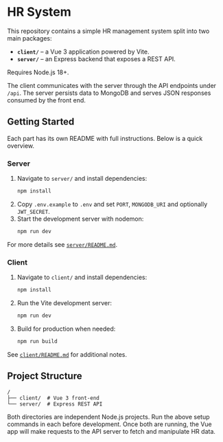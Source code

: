 # HR System


This repository contains a simple HR management system split into two main packages:

- **`client/`** – a Vue 3 application powered by Vite.
- **`server/`** – an Express backend that exposes a REST API.

Requires Node.js 18+.

The client communicates with the server through the API endpoints under `/api`. The server persists data to MongoDB and serves JSON responses consumed by the front end.

## Getting Started

Each part has its own README with full instructions. Below is a quick overview.

### Server

1. Navigate to `server/` and install dependencies:
   ```bash
   npm install
   ```
2. Copy `.env.example` to `.env` and set `PORT`, `MONGODB_URI` and optionally `JWT_SECRET`.
3. Start the development server with nodemon:
   ```bash
   npm run dev
   ```

For more details see [`server/README.md`](server/README.md).

### Client

1. Navigate to `client/` and install dependencies:
   ```bash
   npm install
   ```
2. Run the Vite development server:
   ```bash
   npm run dev
   ```
3. Build for production when needed:
   ```bash
   npm run build
   ```

See [`client/README.md`](client/README.md) for additional notes.

## Project Structure

```
/
├── client/  # Vue 3 front‑end
└── server/  # Express REST API
```

Both directories are independent Node.js projects. Run the above setup commands in each before development. Once both are running, the Vue app will make requests to the API server to fetch and manipulate HR data.

